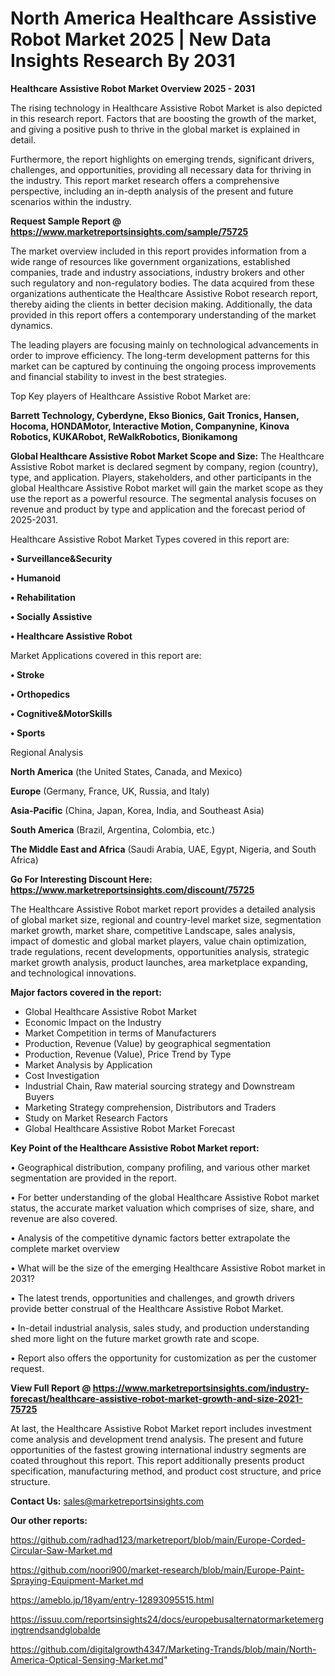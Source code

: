 # North America Healthcare Assistive Robot Market 2025 | New Data Insights Research By 2031

<Strong> Healthcare Assistive Robot Market Overview 2025 - 2031</strong>

The rising technology in Healthcare Assistive Robot Market is also depicted in this research report. Factors that are boosting the growth of the market, and giving a positive push to thrive in the global market is explained in detail.

Furthermore, the report highlights on emerging trends, significant drivers, challenges, and opportunities, providing all necessary data for thriving in the industry. This report market research offers a comprehensive perspective, including an in-depth analysis of the present and future scenarios within the industry.

<strong>Request Sample Report @ <a href=https://www.marketreportsinsights.com/sample/75725>https://www.marketreportsinsights.com/sample/75725</a></strong>

The market overview included in this report provides information from a wide range of resources like government organizations, established companies, trade and industry associations, industry brokers and other such regulatory and non-regulatory bodies. The data acquired from these organizations authenticate the Healthcare Assistive Robot research report, thereby aiding the clients in better decision making. Additionally, the data provided in this report offers a contemporary understanding of the market dynamics.

The leading players are focusing mainly on technological advancements in order to improve efficiency. The long-term development patterns for this market can be captured by continuing the ongoing process improvements and financial stability to invest in the best strategies.

Top Key players of Healthcare Assistive Robot Market are:

<strong>Barrett Technology, Cyberdyne, Ekso Bionics, Gait Tronics, Hansen, Hocoma, HONDAMotor, Interactive Motion, Companynine, Kinova Robotics, KUKARobot, ReWalkRobotics, Bionikamong</strong>

<strong><b>Global Healthcare Assistive Robot Market Scope and Size:</b></strong>
The Healthcare Assistive Robot market is declared segment by company, region (country), type, and application. Players, stakeholders, and other participants in the global Healthcare Assistive Robot market will gain the market scope as they use the report as a powerful resource. The segmental analysis focuses on revenue and product by type and application and the forecast period of 2025-2031.

Healthcare Assistive Robot Market Types covered in this report are:

<strong>• Surveillance&Security

• Humanoid

• Rehabilitation

• Socially Assistive

• Healthcare Assistive Robot</strong>

Market Applications covered in this report are:

<strong>• Stroke

• Orthopedics

• Cognitive&MotorSkills

• Sports</strong> 

Regional Analysis

<strong>North America</strong> (the United States, Canada, and Mexico)

<strong>Europe</strong> (Germany, France, UK, Russia, and Italy)

<strong>Asia-Pacific</strong> (China, Japan, Korea, India, and Southeast Asia)

<strong>South America</strong> (Brazil, Argentina, Colombia, etc.)

<strong>The Middle East and Africa</strong> (Saudi Arabia, UAE, Egypt, Nigeria, and South Africa)

<strong>Go For Interesting Discount Here: <a href=https://www.marketreportsinsights.com/discount/75725>https://www.marketreportsinsights.com/discount/75725</a></strong>

The Healthcare Assistive Robot market report provides a detailed analysis of global market size, regional and country-level market size, segmentation market growth, market share, competitive Landscape, sales analysis, impact of domestic and global market players, value chain optimization, trade regulations, recent developments, opportunities analysis, strategic market growth analysis, product launches, area marketplace expanding, and technological innovations.

<strong><b>Major factors covered in the report:</b></strong>
<ul>
  <li>Global Healthcare Assistive Robot Market </li>
  <li>Economic Impact on the Industry</li>
  <li>Market Competition in terms of Manufacturers</li>
  <li>Production, Revenue (Value) by geographical segmentation</li>
  <li>Production, Revenue (Value), Price Trend by Type</li>
  <li>Market Analysis by Application</li>
  <li>Cost Investigation</li>
  <li>Industrial Chain, Raw material sourcing strategy and Downstream Buyers</li>
  <li>Marketing Strategy comprehension, Distributors and Traders</li>
  <li>Study on Market Research Factors</li>
  <li>Global Healthcare Assistive Robot Market Forecast</li>
</ul>

<strong><b>Key Point of the Healthcare Assistive Robot Market report:</b></strong>

• Geographical distribution, company profiling, and various other market segmentation are provided in the report.

• For better understanding of the global Healthcare Assistive Robot market status, the accurate market valuation which comprises of size, share, and revenue are also covered.

• Analysis of the competitive dynamic factors better extrapolate the complete market overview

• What will be the size of the emerging Healthcare Assistive Robot market in 2031?

• The latest trends, opportunities and challenges, and growth drivers provide better construal of the Healthcare Assistive Robot Market.

• In-detail industrial analysis, sales study, and production understanding shed more light on the future market growth rate and scope.

• Report also offers the opportunity for customization as per the customer request.

<strong><b>View Full Report @ <a href=https://www.marketreportsinsights.com/industry-forecast/healthcare-assistive-robot-market-growth-and-size-2021-75725>https://www.marketreportsinsights.com/industry-forecast/healthcare-assistive-robot-market-growth-and-size-2021-75725</a></b></strong>


At last, the Healthcare Assistive Robot Market report includes investment come analysis and development trend analysis. The present and future opportunities of the fastest growing international industry segments are coated throughout this report. This report additionally presents product specification, manufacturing method, and product cost structure, and price structure.

<strong>Contact Us:</strong>
sales@marketreportsinsights.com

<strong>Our other reports:</strong>

<a href=https://github.com/radhad123/marketreport/blob/main/Europe-Corded-Circular-Saw-Market.md>https://github.com/radhad123/marketreport/blob/main/Europe-Corded-Circular-Saw-Market.md</a>

<a href=https://github.com/noori900/market-research/blob/main/Europe-Paint-Spraying-Equipment-Market.md>https://github.com/noori900/market-research/blob/main/Europe-Paint-Spraying-Equipment-Market.md</a>

<a href=https://ameblo.jp/18yam/entry-12893095515.html>https://ameblo.jp/18yam/entry-12893095515.html</a>

<a href=https://issuu.com/reportsinsights24/docs/europebusalternatormarketemergingtrendsandglobalde>https://issuu.com/reportsinsights24/docs/europebusalternatormarketemergingtrendsandglobalde</a>

<a href=https://github.com/digitalgrowth4347/Marketing-Trands/blob/main/North-America-Optical-Sensing-Market.md>https://github.com/digitalgrowth4347/Marketing-Trands/blob/main/North-America-Optical-Sensing-Market.md</a>"
